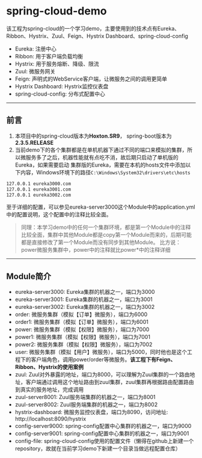 # spring-cloud-demo
该工程为spring-cloud的一个学习demo，主要使用到的技术点有Eureka、Ribbon、Hystrix、Zuul、Feign、Hystrix Dashboard、spring-cloud-config
- Eureka: 注册中心
- Ribbon: 用于客户端负载均衡
- Hystrix: 用于服务熔断、降级、限流
- Zuul: 微服务网关
- Feign: 声明式的WebService客户端，让微服务之间的调用更简单
- Hystrix Dashboard: Hystrix监控仪表盘
- spring-cloud-config: 分布式配置中心

****************

## 前言
1. 本项目中的spring-cloud版本为**Hoxton.SR9**， spring-boot版本为**2.3.5.RELEASE**
2. 当前demo下的各个集群都是在单机机器下通过不同的端口来模拟的集群，所以微服务多了之后，机器性能就有点吃不消，故后期只启动了单机版的Eureka，如果需要启动
集群版的Eureka，需要在本机的hosts文件中添加以下内容，Windows环境下的路径`C:\Windows\System32\drivers\etc\hosts`

```bat
127.0.0.1 eureka3000.com
127.0.0.1 eureka3001.com
127.0.0.1 eureka3002.com
```

至于详细的配置，可以参见eureka-server3000这个Module中的application.yml中的配置说明，这个配置中的注释比较全面。
> 同理：本学习demo中的任何一个集群环境，都是第一个Module中的注释比较全面，集群中其他Module都是copy第一个Module而来的，后期可能都是直接修改了第一个Module而没有同步到其他Module。
> 比方说：power微服务集群中，power中的注释就比power*中的注释详细

****************

## Module简介
- eureka-server3000: Eureka集群的机器之一，端口为3000
- eureka-server3001: Eureka集群的机器之一，端口为3001
- eureka-server3002: Eureka集群的机器之一，端口为3002
- order: 微服务集群（模拟【订单】微服务），端口为6000
- order1: 微服务集群（模拟【订单】微服务），端口为6001
- power: 微服务集群（模拟【权限】微服务），端口为7000
- power1: 微服务集群（模拟【权限】微服务），端口为7001
- power2: 微服务集群（模拟【权限】微服务），端口为7002
- user: 微服务集群（模拟【用户】微服务），端口为5000，同时他也是这个工程下的客户端角色，调用power/order等微服务。**该工程下有Feign、Ribbon、Hystrix的使用案例**
- zuul: Zuul对外暴露的地址，端口为8000，可以理解为Zuul集群的一个路由地址，客户端通过调用这个地址路由到zuul集群，zuul集群再根据路由配置路由到真实的服务地址，完成调用
- zuul-server8001: Zuul服务端集群的机器之一，端口为8001
- zuul-server8002: Zuul服务端集群的机器之一，端口为8002
- hystrix-dashboard: 微服务监控仪表盘，端口为8090，访问地址: http://localhost:8090/hystrix
- config-server9000: spring-config配置中心集群的机器之一，端口为9000
- config-server9001: spring-config配置中心集群的机器之一，端口为9001
- config-file: spring-cloud-config使用的配置文件（懒得在github上新建一个repository，故就在当前学习demo下新建一个目录当做远程配置仓库）
